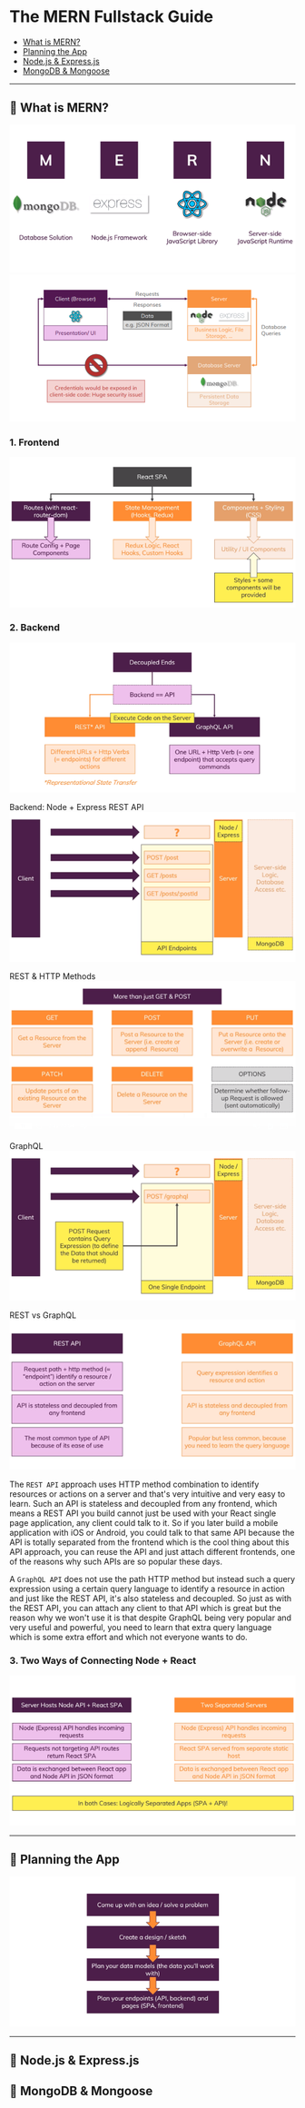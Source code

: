 # The MERN Fullstack Guide

- [What is MERN?](#1)
- [Planning the App](#2)
- [Node.js & Express.js](#3)
- [MongoDB & Mongoose](#4)

---

## 📒 What is MERN? <a name="1"></a>

![](1.png)
![](2.png)

### 1. Frontend

![](3.png)

### 2. Backend

![](4.png)

Backend: Node + Express REST API
![](6.png)

REST & HTTP Methods
![](5.png)

GraphQL
![](7.png)

REST vs GraphQL
![](8.png)

The `REST API` approach uses HTTP method combination to identify resources or actions on a server and that's very intuitive and very easy to learn.
Such an API is stateless and decoupled from any frontend, which means a REST API you build cannot just be used with your React single page application, any client could talk to it. So if you later build a mobile application with iOS or Android, you could talk to that same API because the API is totally separated from the frontend which is the cool thing about this API approach, you can reuse the API and just attach different frontends, one of the reasons why such APIs are so popular these days.

A `GraphQL API` does not use the path HTTP method but instead such a query expression using a certain query language to identify a resource in action and just like the REST API, it's also stateless and decoupled. So just as with the REST API, you can attach any client to that API which is great but the reason why we won't use it is that despite GraphQL being very popular and very useful and powerful, you need to learn that extra query language which is some extra effort and which not everyone wants to do.

### 3. Two Ways of Connecting Node + React

![](9.png)

---

## 📒 Planning the App <a name="2"></a>

![](10.png)

---

## 📒 Node.js & Express.js <a name="3"></a>

## 📒 MongoDB & Mongoose <a name="4"></a>
